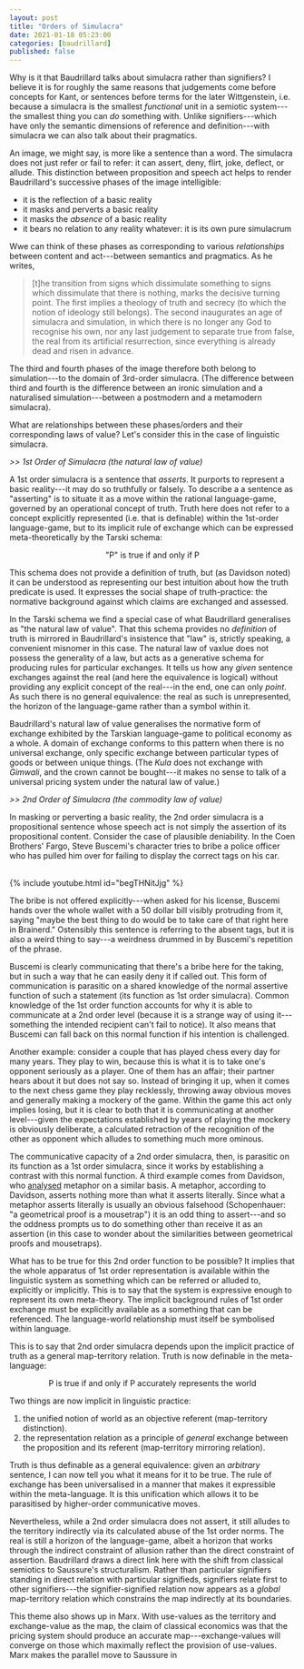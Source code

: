 ```yaml
---
layout: post
title: "Orders of Simulacra"
date: 2021-01-18 05:23:00
categories: [baudrillard]
published: false
---
```


Why is it that Baudrillard talks about simulacra rather than signifiers? I believe it is for roughly the same reasons that judgements come before concepts for Kant, or sentences before terms for the later Wittgenstein, i.e. because a simulacra is the smallest _functional_ unit in a semiotic system---the smallest thing you can _do_ something with. Unlike signifiers---which have only the semantic dimensions of reference and definition---with simulacra we can also talk about their pragmatics.

<!--more-->

An image, we might say, is more like a sentence than a word. The simulacra does not just refer or fail to refer: it can assert, deny, flirt, joke, deflect, or allude. This distinction between proposition and speech act helps to render Baudrillard's successive phases of the image intelligible:

- it is the reflection of a basic reality
- it masks and perverts a basic reality
- it masks the _absence_ of a basic reality
- it bears no relation to any reality whatever: it is its own pure simulacrum

Wwe can think of these phases as corresponding to various _relationships_ between content and act---between semantics and pragmatics. As he writes,

> [t]he transition from signs which dissimulate something to signs which dissimulate that there is nothing, marks the decisive turning point. The first implies a theology of truth and secrecy (to which the notion of ideology still belongs). The second inaugurates an age of simulacra and simulation, in which there is no longer any God to recognise his own, nor any last judgement to separate true from false, the real from its artificial resurrection, since everything is already dead and risen in advance.

The third and fourth phases of the image therefore both belong to simulation---to the domain of 3rd-order simulacra. (The difference between third and fourth is the difference between an ironic simulation and a naturalised simulation---between a postmodern and a metamodern simulacra).

What are relationships between these phases/orders and their corresponding laws of value? Let's consider this in the case of linguistic simulacra.
<br />

_>> 1st Order of Simulacra (the natural law of value)_

A 1st order simulacra is a sentence that _asserts_. It purports to represent a basic reality---it may do so truthfully or falsely. To describe a a sentence as "asserting" is to situate it as a move within the rational language-game, governed by an operational concept of truth. Truth here does not refer to a concept explicitly represented (i.e. that is definable) within the 1st-order language-game, but to its implicit rule of exchange which can be expressed meta-theoretically by the Tarski schema:

<p align="center">"P" is true if and only if P</p>

This schema does not provide a definition of truth, but (as Davidson noted) it can be understood as representing our best intuition about how the truth predicate is used. It expresses the social shape of truth-practice: the normative background against which claims are exchanged and assessed.

In the Tarski schema we find a special case of what Baudrillard generalises as "the natural law of value". That this schema provides no _definition_ of truth is mirrored in Baudrillard's insistence that "law" is, strictly speaking, a convenient misnomer in this case. The natural law of vaxlue does not possess the generality of a law, but acts as a generative schema for producing rules for particular exchanges. It tells us how any _given_ sentence exchanges against the real (and here the equivalence is logical) without providing any explicit concept of the real---in the end, one can only _point_. As such there is no general equivalence: the real as such is unrepresented, the horizon of the language-game rather than a symbol within it.

Baudrillard's natural law of value generalises the normative form of exchange exhibited by the Tarskian language-game to political economy as a whole. A domain of exchange conforms to this pattern when there is no universal exchange, only specific exchange between particular types of goods or between unique things. (The _Kula_ does not exchange with _Gimwali_, and the crown cannot be bought---it makes no sense to talk of a universal pricing system under the natural law of value.)
<br />

_>> 2nd Order of Simulacra (the commodity law of value)_

In masking or perverting a basic reality, the 2nd order simulacra is a propositional sentence whose speech act is not simply the assertion of its propositional content. Consider the case of plausible deniability. In the Coen Brothers' Fargo, Steve Buscemi's character tries to bribe a police officer who has pulled him over for failing to display the correct tags on his car.

<br />
{% include youtube.html id="begTHNitJjg" %}
<br />

The bribe is not offered explicitly---when asked for his license, Buscemi hands over the whole wallet with a 50 dollar bill visibly protruding from it, saying "maybe the best thing to do would be to take care of that right here in Brainerd." Ostensibly this sentence is referring to the absent tags, but it is also a weird thing to say---a weirdness drummed in by Buscemi's repetition of the phrase.

Buscemi is clearly communicating that there's a bribe here for the taking, but in such a way that he can easily deny it if called out. This form of communication is parasitic on a shared knowledge of the normal assertive function of such a statement (its function as 1st order simulacra). Common knowledge of the 1st order function accounts for why it is able to communicate at a 2nd order level (because it is a strange way of using it---something the intended recipient can't fail to notice). It also means that Buscemi can fall back on this normal function if his intention is challenged.

Another example: consider a couple that has played chess every day for many years. They play to win, because this is what it is to take one's opponent seriously as a player. One of them has an affair; their partner hears about it but does not say so. Instead of bringing it up, when it comes to the next chess game they play recklessly, throwing away obvious moves and generally making a mockery of the game. Within the game this act only implies losing, but it is clear to both that it is communicating at another level---given the expectations established by years of playing the mockery is obviously deliberate, a calculated retraction of the recognition of the other as opponent which alludes to something much more ominous.

The communicative capacity of a 2nd order simulacra, then, is parasitic on its function as a 1st order simulacra, since it works by establishing a contrast with this normal function. A third example comes from Davidson, who [analysed]({{site.baseurl}}/assets/pdf/davidson-metaphor.pdf) metaphor on a similar basis. A metaphor, according to Davidson, asserts nothing more than what it asserts literally. Since what a metaphor asserts literally is usually an obvious falsehood (Schopenhauer: "a geometrical proof is a mousetrap") it is an odd thing to assert---and so the oddness prompts us to do something other than receive it as an assertion (in this case to wonder about the similarities between geometrical proofs and mousetraps).

What has to be true for this 2nd order function to be possible? It implies that the whole apparatus of 1st order representation is available within the linguistic system as something which can be referred or alluded to, explicitly or implicitly. This is to say that the system is expressive enough to represent its own meta-theory. The implicit background rules of 1st order exchange must be explicitly available as a something that can be referenced. The language-world relationship must itself be symbolised within language.

This is to say that 2nd order simulacra depends upon the implicit practice of truth as a general map-territory relation. Truth is now definable in the meta-language:

<p align="center">P is true if and only if P accurately represents the world</p>

Two things are now implicit in linguistic practice:

1. the unified notion of world as an objective referent (map-territory distinction).
2. the representation relation as a principle of _general_ exchange between the proposition and its referent (map-territory mirroring relation).

Truth is thus definable as a general equivalence: given an _arbitrary_ sentence, I can now tell you what it means for it to be true. The rule of exchange has been universalised in a manner that makes it expressible within the meta-language. It is this unification which allows it to be parasitised by higher-order communicative moves.

Nevertheless, while a 2nd order simulacra does not assert, it still alludes to the territory indirectly via its calculated abuse of the 1st order norms. The real is still a horizon of the language-game, albeit a horizon that works through the indirect constraint of allusion rather than the direct constraint of assertion. Baudrillard draws a direct link here with the shift from classical semiotics to Saussure's structuralism. Rather than particular signifiers standing in direct relation with particular signifieds, signifiers relate first to other signifiers---the signifier-signified relation now appears as a _global_ map-territory relation which constrains the map indirectly at its boundaries.

This theme also shows up in Marx. With use-values as the territory and exchange-value as the map, the claim of classical economics was that the pricing system should produce an accurate map---exchange-values will converge on those which maximally reflect the provision of use-values. Marx makes the parallel move to Saussure in
